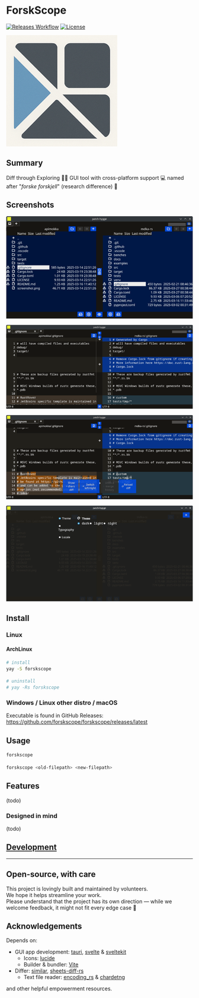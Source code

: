 # ForskScope

[![Releases Workflow](https://github.com/nabbisen/forskscope/actions/workflows/release-executable.yaml/badge.svg)](https://github.com/nabbisen/forskscope/actions/workflows/release-executable.yaml)
[![License](https://img.shields.io/github/license/nabbisen/forskscope)](https://github.com/nabbisen/forskscope/blob/main/LICENSE)

![logo](docs/.assets/logo.png)

## Summary

Diff through Exploring 🕵️‍♀️ GUI tool with cross-platform support 💻️ named after "*forske forskjell*" (research difference) 🤍

## Screenshots

![explorer-01](docs/.assets/explorer-01.png)

![diff-01-lines](docs/.assets/diff-01-lines.png)

![diff-02-chars](docs/.assets/diff-02-chars.png)

![settings-01](docs/.assets/settings-01.png)

## Install

### Linux

#### ArchLinux

```sh
# install
yay -S forskscope

# uninstall
# yay -Rs forskscope
```

### Windows / Linux other distro / macOS

Executable is found in GitHub Releases: https://github.com/forskscope/forskscope/releases/latest

## Usage

```sh
forskscope

forskscope <old-filepath> <new-filepath>
```

## Features

(todo)

### Designed in mind

(todo)

## [Development](docs/README.md)

---

## Open-source, with care

This project is lovingly built and maintained by volunteers.  
We hope it helps streamline your work.  
Please understand that the project has its own direction — while we welcome feedback, it might not fit every edge case 🌱

## Acknowledgements

Depends on:

- GUI app development: [tauri](https://github.com/tauri-apps/tauri), [svelte](https://github.com/sveltejs/svelte) & [sveltekit](https://github.com/sveltejs/kit)
    - Icons: [lucide](https://github.com/lucide-icons/lucide)
    - Builder & bundler: [Vite](https://github.com/vitejs/vite)
- Differ: [similar](https://github.com/mitsuhiko/similar), [sheets-diff-rs](https://github.com/nabbisen/sheets-diff-rs)
    - Text file reader: [encoding_rs](https://github.com/hsivonen/encoding_rs) & [chardetng](https://github.com/hsivonen/chardetng)

and other helpful empowerment resources.
